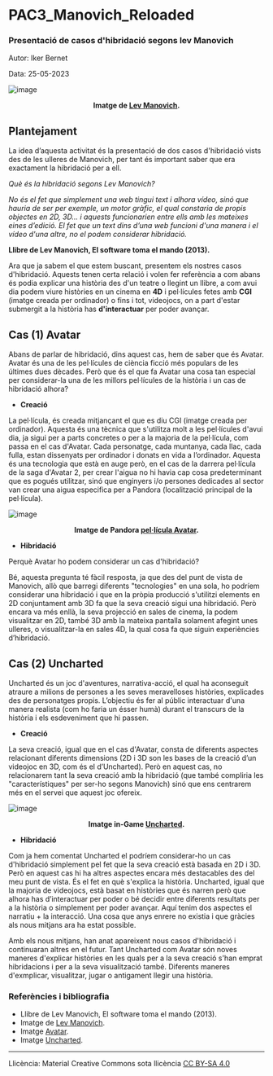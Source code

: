 # PAC3_Manovich_Reloaded
### Presentació de casos d'hibridació segons lev Manovich
Autor: Iker Bernet

Data: 25-05-2023

![image](https://upload.wikimedia.org/wikipedia/commons/thumb/9/93/Lev_Manovich_%E2%80%94_How_to_analyze_culture_using_social_networks.jpg/1920px-Lev_Manovich_%E2%80%94_How_to_analyze_culture_using_social_networks.jpg)
**<center>Imatge de [Lev Manovich](https://es.wikipedia.org/wiki/Lev_Manovich#/media/Archivo:Lev_Manovich_%E2%80%94_How_to_analyze_culture_using_social_networks.jpg).</center>**

## Plantejament

La idea d’aquesta activitat és la presentació de dos casos d'hibridació vists des de les ulleres de Manovich, per tant és important saber que era exactament la hibridació per a ell.

*Què és la hibridació segons Lev Manovich?*

*No és el fet que simplement una web tingui text i alhora vídeo, sinó que hauria de ser per exemple, un motor gràfic, el qual constaria de propis objectes en 2D, 3D... i aquests funcionarien entre ells amb les mateixes eines d’edició. El fet que un text dins d’una web funcioni d'una manera i el vídeo d'una altre, no el podem considerar hibridació.*

**Llibre de Lev Manovich, El software toma el mando (2013).**

Ara que ja sabem el que estem buscant, presentem els nostres casos d'hibridació. Aquests tenen certa relació i volen fer referència a com abans és podia explicar una història des d'un teatre o llegint un llibre, a com avui dia podem viure històries en un cinema en  **4D** i pel·lícules fetes amb **CGI** (imatge creada per ordinador) o fins i tot, videojocs, on a part d'estar submergit a la història has **d'interactuar** per poder avançar.
## Cas (1) Avatar
Abans de parlar de hibridació, dins aquest cas, hem de saber que és Avatar. Avatar és una de les pel·lícules de ciència ficció més populars de les últimes dues dècades. Però que és el que fa Avatar una cosa tan especial per considerar-la una de les millors pel·lícules de la història i un cas de hibridació alhora?
- **Creació**

La pel·lícula, és creada mitjançant el que es diu CGI (imatge creada per ordinador). Aquesta és una tècnica que s'utilitza molt a les pel·lícules d'avui dia, ja sigui per a parts concretes o per a la majoria de la pel·lícula, com passa en el cas d'Avatar. Cada personatge, cada muntanya, cada llac, cada fulla, estan dissenyats per ordinador i donats en vida a l’ordinador. Aquesta és una tecnologia que està en auge però, en el cas de la darrera pel·lícula de la saga d'Avatar 2, per crear l'aigua no hi havia cap cosa predeterminant que es pogués utilitzar, sinó que enginyers i/o persones dedicades al sector van crear una aigua especifica per a Pandora (localització principal de la pel·lícula).

![image](https://i.blogs.es/884d13/avatar-2/1366_2000.jpeg)
**<center>Imatge de Pandora [pel·lícula Avatar](https://i.blogs.es/884d13/avatar-2/1366_2000.jpeg).</center>**

- **Hibridació**

Perquè Avatar ho podem considerar un cas d'hibridació?

Bé, aquesta pregunta té fàcil resposta, ja que des del punt de vista de Manovich, allò que barregi diferents "tecnologies" en una sola, ho podríem considerar una hibridació i que en la pròpia producció s'utilitzi elements en 2D conjuntament amb 3D fa que la seva creació sigui una hibridació. Però encara va més enllà, la seva projecció en sales de cinema, la podem visualitzar en 2D, també 3D amb la mateixa pantalla solament afegint unes ulleres, o visualitzar-la en sales 4D, la qual cosa fa que siguin experiències d’hibridació.
## Cas (2) Uncharted
Uncharted és un joc d'aventures, narrativa-acció, el qual ha aconseguit atraure a milions de persones a les seves meravelloses històries, explicades des de personatges propis. L’objectiu és fer al públic interactuar d'una manera realista (com ho faria un ésser humà) durant el transcurs de la història i els esdeveniment que hi passen.
- **Creació**

La seva creació, igual que en el cas d'Avatar, consta de diferents aspectes relacionant diferents dimensions (2D i 3D son les bases de la creació d’un videojoc en 3D, com és el d’Uncharted). Però en aquest cas, no relacionarem tant la seva creació amb la hibridació (que també compliria les "característiques" per ser-ho segons Manovich) sinó que ens centrarem més en el servei que aquest joc ofereix.

![image](https://blog.es.playstation.com/tachyon/sites/14/2021/12/92ec4208ce7b643bbca8081e7805502a9fe7b268-scaled.jpg?resize=1088%2C612&crop_strategy=smart)
**<center>Imatge in-Game [Uncharted](https://blog.es.playstation.com/tachyon/sites/14/2021/12/92ec4208ce7b643bbca8081e7805502a9fe7b268-scaled.jpg?resize=1088%2C612&crop_strategy=smart).</center>**

- **Hibridació**

Com ja hem comentat Uncharted el podríem considerar-ho un cas d'hibridació simplement pel fet que la seva creació està basada en 2D i 3D. Però en aquest cas hi ha altres aspectes encara més destacables des del meu punt de vista. És el fet en què s'explica la història. Uncharted, igual que la majoria de videojocs, està basat en històries que és narren però que alhora has d’interactuar per poder o bé decidir entre diferents resultats per a la història o simplement per poder avançar. Aquí tenim dos aspectes el narratiu + la interacció. Una cosa que anys enrere no existia i que gràcies als nous mitjans ara ha estat possible.

Amb els nous mitjans, han anat apareixent nous casos d'hibridació i continuaran altres en el futur. Tant Uncharted com Avatar són noves maneres d'explicar històries en les quals per a la seva creació s'han emprat hibridacions i per a la seva visualització també. Diferents maneres d'exmplicar, visualitzar, jugar o antigament llegir una història.

### Referències i bibliografia
- Llibre de Lev Manovich, El software toma el mando (2013).
- Imatge de [Lev Manovich](https://es.wikipedia.org/wiki/Lev_Manovich#/media/Archivo:Lev_Manovich_%E2%80%94_How_to_analyze_culture_using_social_networks.jpg).
- Imatge [Avatar](https://i.blogs.es/884d13/avatar-2/1366_2000.jpeg).
- Imatge [Uncharted](https://blog.es.playstation.com/tachyon/sites/14/2021/12/92ec4208ce7b643bbca8081e7805502a9fe7b268-scaled.jpg?resize=1088%2C612&crop_strategy=smart).
***
Llicència: Material Creative Commons sota llicència [CC BY-SA 4.0](https://creativecommons.org/licenses/by-sa/4.0/)
